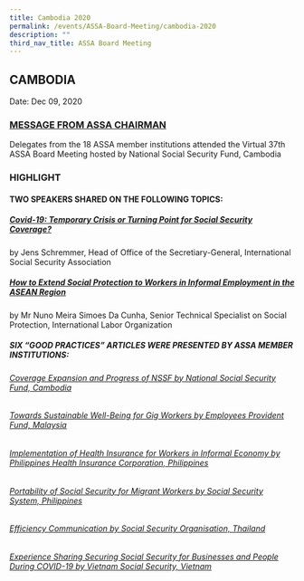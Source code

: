 ```yaml
---
title: Cambodia 2020
permalink: /events/ASSA-Board-Meeting/cambodia-2020
description: ""
third_nav_title: ASSA Board Meeting
---
```

## CAMBODIA
Date: Dec 09, 2020

### [MESSAGE FROM ASSA CHAIRMAN](/files/ASSA%20Board%20Meeting/Cambodia%202020/MESSAGE%20FROM%20ASSA%20CHAIRMAN.pdf)
Delegates from the 18 ASSA member institutions attended the Virtual 37th ASSA Board Meeting hosted by National Social Security Fund, Cambodia
### HIGHLIGHT
#### TWO SPEAKERS SHARED ON THE FOLLOWING TOPICS:
##### [Covid-19: Temporary Crisis or Turning Point for Social Security Coverage?](/files/ASSA%20Board%20Meeting/Cambodia%202020/Covid-19:%20Temporary%20Crisis%20or%20Turning%20Point%20for%20Social%20Security%20Coverage.pdf)
by Jens Schremmer, Head of Office of the Secretiary-General, International Social Security Association

##### [How to Extend Social Protection to Workers in Informal Employment in the ASEAN Region](/files/ASSA%20Board%20Meeting/Cambodia%202020/How%20to%20Extend%20Social%20Protection%20to%20Workers%20in%20Informal%20Employment%20in%20the%20ASEAN%20Region.pdf)
by Mr Nuno Meira Simoes Da Cunha, Senior Technical Specialist on Social Protection, International Labor Organization

##### SIX “GOOD PRACTICES” ARTICLES WERE PRESENTED BY ASSA MEMBER INSTITUTIONS:
###### [Coverage Expansion and Progress of NSSF by National Social Security Fund, Cambodia](/files/ASSA%20Board%20Meeting/Cambodia%202020/Coverage%20Expansion%20and%20Progress%20of%20NSSF%20by%20National%20Social%20Security%20Fund,%20Cambodia.pdf)
###### [Towards Sustainable Well-Being for Gig Workers by Employees Provident Fund, Malaysia](/files/ASSA%20Board%20Meeting/Cambodia%202020/Towards%20Sustainable%20Well-Being%20for%20Gig%20Workers%20by%20Employees%20Provident%20Fund,%20Malaysia.pdf)
###### [Implementation of Health Insurance for Workers in Informal Economy by Philippines Health Insurance Corporation, Philippines](/files/ASSA%20Board%20Meeting/Cambodia%202020/Implementation%20of%20Health%20Insurance%20for%20Workers%20in%20Informal%20Economy%20by%20Philippines%20Health.pdf)
###### [Portability of Social Security for Migrant Workers by Social Security System, Philippines](/files/ASSA%20Board%20Meeting/Cambodia%202020/Portability%20of%20Social%20Security%20for%20Migrant%20Workers%20by%20Social%20Security%20System,%20Philippines.pdf)
###### [Efficiency Communication by Social Security Organisation, Thailand](/files/ASSA%20Board%20Meeting/Cambodia%202020/Efficiency%20Communication%20by%20Social%20Security%20Organisation,%20Thailand.pdf)
###### [Experience Sharing Securing Social Security for Businesses and People During COVID-19 by Vietnam Social Security, Vietnam](/files/ASSA%20Board%20Meeting/Cambodia%202020/Experience%20Sharing%20Securing%20Social%20Security%20for%20Businesses%20and%20People%20During%20COVID-19%20by%20Vietnam.pdf)
